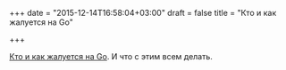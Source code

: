 +++
date = "2015-12-14T16:58:04+03:00"
draft = false
title = "Кто и как жалуется на Go"

+++

<p><a href="https://divan.github.io/posts/go_complain_howto/">Кто и как жалуется на Go</a>. И что с этим всем делать.</p>

